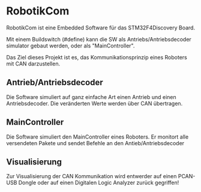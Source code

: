 # RobotikCom

RobotikCom ist eine Embedded Software für das STM32F4Discovery Board.

Mit einem Buildswitch (#define) kann die SW als Antriebs/Antriebsdecoder simulator gebaut werden, oder als "MainController".

Das Ziel dieses Projekt ist es, das Kommunikationsprinzip eines Roboters mit CAN darzustellen.

## Antrieb/Antriebsdecoder

Die Software simuliert auf ganz einfache Art einen Antrieb und einen Antriebsdecoder.
Die veränderten Werte werden über CAN übertragen.

## MainController

Die Software simuliert den MainController eines Roboters.
Er monitort alle versendeten Pakete und sendet Befehle an den Antieb/Antriebsdecoder

## Visualisierung

Zur Visualisierung der CAN Kommunikation wird entwerder auf einen PCAN-USB Dongle oder auf einen Digitalen Logic Analyzer zurück gegriffen!
